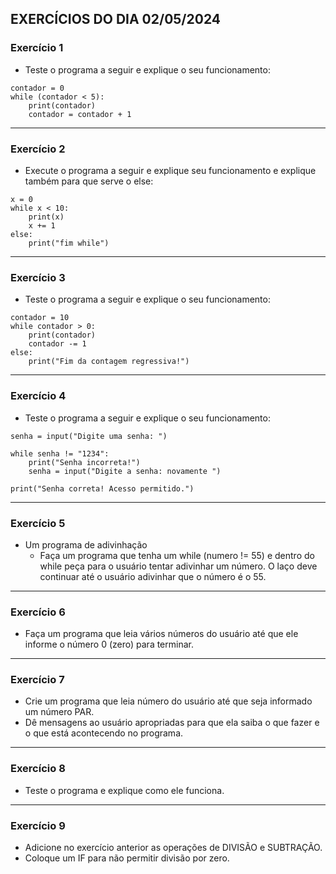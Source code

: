 ## EXERCÍCIOS DO DIA 02/05/2024

### Exercício 1

- Teste o programa a seguir e explique o seu funcionamento:

````
contador = 0
while (contador < 5):
    print(contador)
    contador = contador + 1
````

<hr>

### Exercício 2

- Execute o programa a seguir e explique seu funcionamento e explique também para que serve o else:

````
x = 0
while x < 10:
    print(x)
    x += 1
else:
    print("fim while")
````

<hr>

### Exercício 3

- Teste o programa a seguir e explique o seu funcionamento:

````
contador = 10
while contador > 0:
    print(contador)
    contador -= 1
else:
    print("Fim da contagem regressiva!")
````

<hr>

### Exercício 4

- Teste o programa a seguir e explique o seu funcionamento:

````
senha = input("Digite uma senha: ")

while senha != "1234":
    print("Senha incorreta!")
    senha = input("Digite a senha: novamente ")

print("Senha correta! Acesso permitido.")
````

<hr>

### Exercício 5

- Um programa de adivinhação
    - Faça um programa que tenha um while (numero != 55) e dentro do while peça para o usuário tentar adivinhar um número. O laço deve continuar até o usuário adivinhar que o número é o 55.

<hr>

### Exercício 6

- Faça um programa que leia vários números do usuário até que ele informe o número 0 (zero) para terminar.

<hr>

### Exercício 7

- Crie um programa que leia número do usuário até que seja informado um número PAR.
- Dê mensagens ao usuário apropriadas para que ela saiba o que fazer e o que está acontecendo no programa.

<hr>

### Exercício 8

- Teste o programa e explique como ele funciona.

<hr>

### Exercício 9

- Adicione no exercício anterior as operações de DIVISÃO e SUBTRAÇÃO. 
- Coloque um IF para não permitir divisão por zero.
